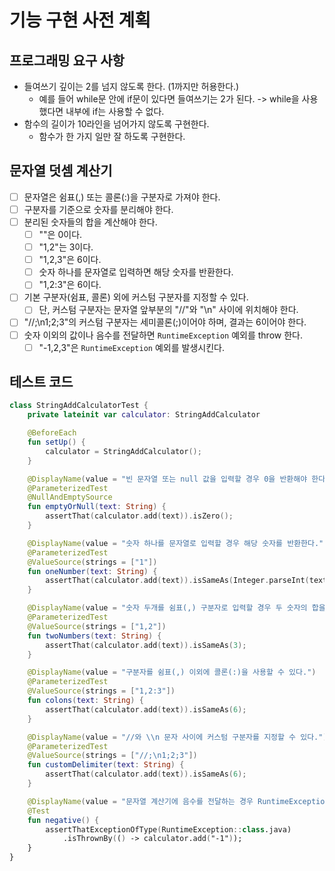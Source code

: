 # 기능 구현 사전 계획

## 프로그래밍 요구 사항
- 들여쓰기 깊이는 2를 넘지 않도록 한다. (1까지만 허용한다.)
  - 예를 들어 while문 안에 if문이 있다면 들여쓰기는 2가 된다. -> while을 사용했다면 내부에 if는 사용할 수 없다.
- 함수의 길이가 10라인을 넘어가지 않도록 구현한다.
  - 함수가 한 가지 일만 잘 하도록 구현한다.

## 문자열 덧셈 계산기

- [ ] 문자열은 쉼표(,) 또는 콜론(:)을 구분자로 가져야 한다.
- [ ] 구분자를 기준으로 숫자를 분리해야 한다.
- [ ] 분리된 숫자들의 합을 계산해야 한다.
  - [ ] ""은 0이다.
  - [ ] "1,2"는 3이다.
  - [ ] "1,2,3"은 6이다.
  - [ ] 숫자 하나를 문자열로 입력하면 해당 숫자를 반환한다.
  - [ ] "1,2:3"은 6이다.
- [ ] 기본 구분자(쉼표, 콜론) 외에 커스텀 구분자를 지정할 수 있다.
  - [ ] 단, 커스텀 구분자는 문자열 앞부분의 "//"와 "\n" 사이에 위치해야 한다.
- [ ] "//;\n1;2;3"의 커스텀 구분자는 세미콜론(;)이어야 하며, 결과는 6이어야 한다.
- [ ] 숫자 이외의 값이나 음수를 전달하면 `RuntimeException` 예외를 throw 한다.
  - [ ] "-1,2,3"은 `RuntimeException` 예외를 발생시킨다.

## 테스트 코드

```kotlin
class StringAddCalculatorTest {
    private lateinit var calculator: StringAddCalculator

    @BeforeEach
    fun setUp() {
        calculator = StringAddCalculator();
    }

    @DisplayName(value = "빈 문자열 또는 null 값을 입력할 경우 0을 반환해야 한다.")
    @ParameterizedTest
    @NullAndEmptySource
    fun emptyOrNull(text: String) {
        assertThat(calculator.add(text)).isZero();
    }

    @DisplayName(value = "숫자 하나를 문자열로 입력할 경우 해당 숫자를 반환한다.")
    @ParameterizedTest
    @ValueSource(strings = ["1"])
    fun oneNumber(text: String) {
        assertThat(calculator.add(text)).isSameAs(Integer.parseInt(text));
    }

    @DisplayName(value = "숫자 두개를 쉼표(,) 구분자로 입력할 경우 두 숫자의 합을 반환한다.")
    @ParameterizedTest
    @ValueSource(strings = ["1,2"])
    fun twoNumbers(text: String) {
        assertThat(calculator.add(text)).isSameAs(3);
    }

    @DisplayName(value = "구분자를 쉼표(,) 이외에 콜론(:)을 사용할 수 있다.")
    @ParameterizedTest
    @ValueSource(strings = ["1,2:3"])
    fun colons(text: String) {
        assertThat(calculator.add(text)).isSameAs(6);
    }

    @DisplayName(value = "//와 \\n 문자 사이에 커스텀 구분자를 지정할 수 있다.")
    @ParameterizedTest
    @ValueSource(strings = ["//;\n1;2;3"])
    fun customDelimiter(text: String) {
        assertThat(calculator.add(text)).isSameAs(6);
    }

    @DisplayName(value = "문자열 계산기에 음수를 전달하는 경우 RuntimeException 예외 처리를 한다.")
    @Test
    fun negative() {
        assertThatExceptionOfType(RuntimeException::class.java)
            .isThrownBy(() -> calculator.add("-1"));
    }
}
```

